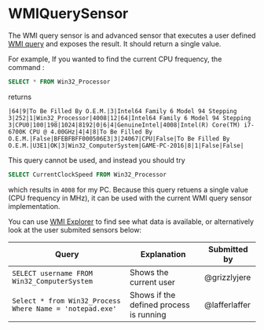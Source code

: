 # WMIQuerySensor

The WMI query sensor is and advanced sensor that executes a user defined [WMI query](https://docs.microsoft.com/en-us/windows/win32/wmisdk/wmi-and-sql) and exposes the result. It should return a single value.

For example, If you wanted to find the current CPU frequency, the command :

```sql
SELECT * FROM Win32_Processor
```

returns

`|64|9|To Be Filled By O.E.M.|3|Intel64 Family 6 Model 94 Stepping 3|252|1|Win32_Processor|4008|12|64|Intel64 Family 6 Model 94 Stepping 3|CPU0|100|198|1024|8192|0|6|4|GenuineIntel|4008|Intel(R) Core(TM) i7-6700K CPU @ 4.00GHz|4|4|8|To Be Filled By O.E.M.|False|BFEBFBFF000506E3|3|24067|CPU|False|To Be Filled By O.E.M.|U3E1|OK|3|Win32_ComputerSystem|GAME-PC-2016|8|1|False|False|`

This query cannot be used, and instead you should try

```sql
SELECT CurrentClockSpeed FROM Win32_Processor
```

which results in `4008` for my PC. Because this query retuens a single value (CPU frequency in MHz), it can be used with the current WMI query sensor implementation.

You can use [WMI Explorer](https://github.com/vinaypamnani/wmie2/tree/v2.0.0.2) to find see what data is available, or alternatively look at the user submited sensors below:


|Query|Explanation|Submitted by|
|---|---|---|
|`SELECT username FROM Win32_ComputerSystem`|Shows the current user|@grizzlyjere|
|`Select * from Win32_Process Where Name = 'notepad.exe'`|Shows if the defined process is running|@lafferlaffer|
